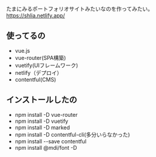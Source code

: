 たまにみるポートフォリオサイトみたいなのを作ってみたい。
https://shlia.netlify.app/


## 使ってるの
- vue.js
- vue-router(SPA構築)
- vuetify(UIフレームワーク)
- netlify（デプロイ）
- contentful(CMS)


## インストールしたの

- npm install -D vue-router
- npm install -D vuetify
- npm install -D marked
- npm install -D contentful-cli(多分いらなかった)
- npm install --save contentful
- npm install @mdi/font -D